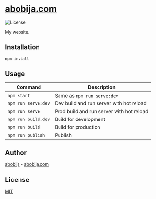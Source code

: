 # [abobija.com](https://abobija.com)

![License](https://img.shields.io/github/license/abobija/abobija.github.io?style=flat-square)

My website.

## Installation
```sh
npm install
```

## Usage

| Command  | Description |
| ------------- | ------------- |
| `npm start` | Same as `npm run serve:dev` |
| `npm run serve:dev` | Dev build and run server with hot reload |
| `npm run serve` | Prod build and run server with hot reload |
| `npm run build:dev` | Build for development |
| `npm run build` | Build for production |
| `npm run publish` | Publish |

## Author

[abobija](https://github.com/abobija) - [abobija.com](https://abobija.com)

## License

[MIT](LICENSE)